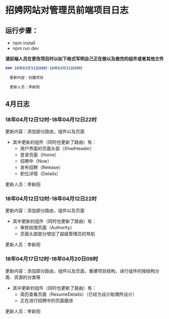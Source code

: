 # 招娉网站对管理员前端项目日志
## 运行步骤：
- npm install
- npm run dev

**请前端人员在更改项目时以如下格式写明自己正在做以及做完的组件或者其他文件**
```markdown
### 18年03月31日08时-18年03月31日09时 
  
  更新内容：创建项目 
  
  更新人员：李新阳
```
## 4月日志
 
 ### 18年04月12日12时-18年04月12日22时 
  
  更新内容：添加部分路由，组件以及页面
  - 其中更新的组件（同时也更新了路由）有：
    + 用户界面的页面头部（XhwlHeader）
    + 登录页面（Home）
    + 招聘中（Now）
    + 发布招聘（Release）
    + 职位详情（Details）

  
  更新人员：李新阳
  
  ### 18年04月12日12时-18年04月12日22时 
  
  更新内容：添加部分路由，组件以及页面
  - 其中更新的组件（同时也更新了路由）有：
    + 审核权限页面（Authority）
    + 页面头部部分增加了超级管理员的导航

  
  更新人员：李新阳
  
   ### 18年04月17日12时-18年04月20日09时 
  
  更新内容：添加部分路由，组件以及页面，重建项目结构，进行组件的按结构分类、资源的分类等
  - 其中更新的组件（同时也更新了路由）有：
    + 简历查看页面（ResumeDetails）（已经为设计助理所设计）
    + 正在进行招聘中的页面跟进

  
  更新人员：李新阳
 
